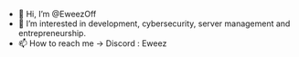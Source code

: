 - 👋 Hi, I’m @EweezOff
- 👀 I’m interested in development, cybersecurity, server management and entrepreneurship.
- 📫 How to reach me -> Discord : Eweez
